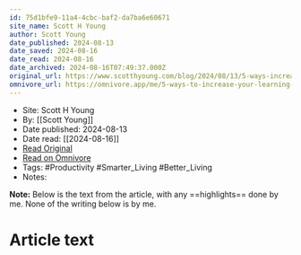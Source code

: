 ```yaml
---
id: 75d1bfe9-11a4-4cbc-baf2-da7ba6e60671
site_name: Scott H Young
author: Scott Young
date_published: 2024-08-13
date_saved: 2024-08-16
date_read: 2024-08-16
date_archived: 2024-08-16T07:49:37.000Z
original_url: https://www.scotthyoung.com/blog/2024/08/13/5-ways-increase-your-learning/?ck_subscriber_id=2697299274
omnivore_url: https://omnivore.app/me/5-ways-to-increase-your-learning-throughput-scott-h-young-1915a29612a
---
```


 - Site: Scott H Young
 - By: [[Scott Young]]
 - Date published: 2024-08-13
 - Date read: [[2024-08-16]]
 - [Read Original](https://www.scotthyoung.com/blog/2024/08/13/5-ways-increase-your-learning/?ck_subscriber_id=2697299274)
 - [Read on Omnivore](https://omnivore.app/me/5-ways-to-increase-your-learning-throughput-scott-h-young-1915a29612a)
 - Tags:  #Productivity  #Smarter_Living  #Better_Living 
 - Notes: 

**Note:** Below is the text from the article, with any ==highlights== done by me. None of the writing below is by me.

# Article text
